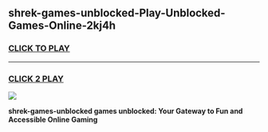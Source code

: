 
## shrek-games-unblocked-Play-Unblocked-Games-Online-2kj4h
<h3>
<a href="https://premium76.site?title=shrek-games-unblocked&ref=25A">CLICK TO PLAY</a></h3>
<hr>

<h3>
<a href="https://premium76.site?title=shrek-games-unblocked&ref=25A">CLICK 2 PLAY</a>
  
</h3>

<a href="https://premium76.site?title=shrek-games-unblocked&ref=25A"><img src="https://clearcache.store/games.png"></a>


**shrek-games-unblocked games unblocked: Your Gateway to Fun and Accessible Online Gaming**
